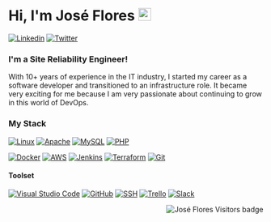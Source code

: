 # Hi, I'm José Flores <a href="#"><img src="https://media.giphy.com/media/hvRJCLFzcasrR4ia7z/giphy.gif" width="25px"></a>

[![Linkedin](https://img.shields.io/badge/-josefloressv-0A66C2?style=flat&logo=linkedin&logoColor=white)](https://www.linkedin.com/in/josefloressv)
[![Twitter](https://img.shields.io/badge/-josefloressv-1DA1F2?style=flat&logo=twitter&logoColor=white)](https://www.twitter.com/josefloressv)


### I'm a Site Reliability Engineer!
With 10+ years of experience in the IT industry, I started my career as a software developer and transitioned to an infrastructure role. It became very exciting for me because I am very passionate about continuing to grow in this world of DevOps.

### My Stack
<a href="#"><img src="https://img.shields.io/badge/-Linux-FCC624?style=flat&logo=linux&logoColor=white" alt="Linux" /></a>
<a href="#"><img src="https://img.shields.io/badge/-Apache-D22128?style=flat&logo=apache&logoColor=white" alt="Apache" /></a>
<a href="#"><img src="https://img.shields.io/badge/-MySQL-4479A1?style=flat&logo=mysql&logoColor=white" alt="MySQL" /></a>
<a href="#"><img src="https://img.shields.io/badge/-PHP-777BB4?style=flat&logo=php&logoColor=white" alt="PHP" /></a>

<a href="#"><img src="https://img.shields.io/badge/-Docker-2496ED?style=flat&logo=docker&logoColor=white" alt="Docker" /></a>
<a href="#"><img src="https://img.shields.io/badge/-AWS-232F3E?style=flat&logo=aws&logoColor=white" alt="AWS" /></a>
<a href="#"><img src="https://img.shields.io/badge/-Jenkins-D24939?style=flat&logo=jenkins&logoColor=white" alt="Jenkins" /></a>
<a href="#"><img src="https://img.shields.io/badge/-Terraform-7B42BC?style=flat&logo=terraform&logoColor=white" alt="Terraform" /></a>
<a href="#"><img src="https://img.shields.io/badge/-Git-F05032?style=flat&logo=git&logoColor=white" alt="Git" /></a>

#### Toolset
<a href="#"><img src="https://img.shields.io/badge/-VSCode-007ACC?style=flat&logo=visual-studio-code&logoColor=white" alt="Visual Studio Code" /></a>
<a href="#"><img src="https://img.shields.io/badge/-Github-181717?style=flat&logo=github&logoColor=white" alt="GitHub" /></a>
<a href="#"><img src="https://img.shields.io/badge/-SSH-4D4D4D?style=flat&logo=windowsterminal&logoColor=white" alt="SSH" /></a>
<a href="#"><img src="https://img.shields.io/badge/-Trello-0079BF?style=flat&logo=trello&logoColor=white" alt="Trello" /></a>
<a href="#"><img src="https://img.shields.io/badge/-Slack-4A154B?style=flat&logo=slack&logoColor=white" alt="Slack" /></a>

<a href="#"><img align="right" src="https://badges.pufler.dev/visits/josefloressv/josefloressv?color=yellow" alt="José Flores Visitors badge" /></a>
